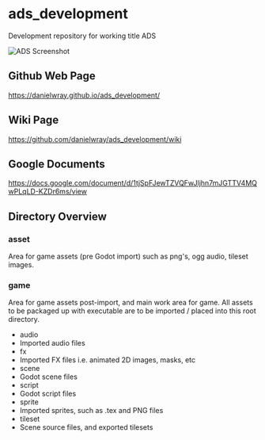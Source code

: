 # ads_development

Development repository for working title ADS


![ADS Screenshot](https://s23.postimg.org/u1649wiob/menu.png)

## Github Web Page

https://danielwray.github.io/ads_development/

## Wiki Page

https://github.com/danielwray/ads_development/wiki

## Google Documents

https://docs.google.com/document/d/1tjSpFJewTZVQFwJljhn7mJGTTV4MQwPLqLD-KZDr6ms/view

## Directory Overview

### asset
Area for game assets (pre Godot import) such as png's, ogg audio, tileset
images.

### game
Area for game assets post-import, and main work area for game. All assets
to be packaged up with executable are to be imported / placed into this root
directory.

* audio
 * Imported audio files
* fx
 * Imported FX files i.e. animated 2D images, masks, etc
* scene
 * Godot scene files
* script
 * Godot script files
* sprite
 * Imported sprites, such as .tex and PNG files
* tileset
 * Scene source files, and exported tilesets
